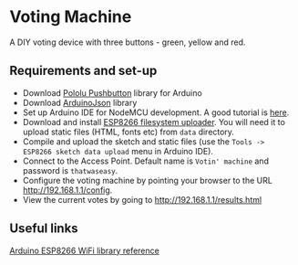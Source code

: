 # Voting Machine

A DIY voting device with three buttons - green, yellow and red.


## Requirements and set-up

- Download [Pololu Pushbutton](https://github.com/pololu/pushbutton-arduino) library for Arduino
- Download [ArduinoJson](https://github.com/bblanchon/ArduinoJson) library
- Set up Arduino IDE for NodeMCU development. A good tutorial is [here](http://henrysbench.capnfatz.com/henrys-bench/arduino-projects-tips-and-more/arduino-esp8266-lolin-nodemcu-getting-started/).
- Download and install [ESP8266 filesystem uploader](https://github.com/esp8266/arduino-esp8266fs-plugin). You will need it to upload static files (HTML, fonts etc) from `data` directory.
- Compile and upload the sketch and static files (use the `Tools -> ESP8266 sketch data upload` menu in Arduino IDE).
- Connect to the Access Point. Default name is `Votin' machine` and password is `thatwaseasy`.
- Configure the voting machine by pointing your browser to the URL http://192.168.1.1/config.
- View the current votes by going to http://192.168.1.1/results.html

## Useful links

[Arduino ESP8266 WiFi library reference](https://github.com/esp8266/Arduino/tree/master/doc/esp8266wifi)
